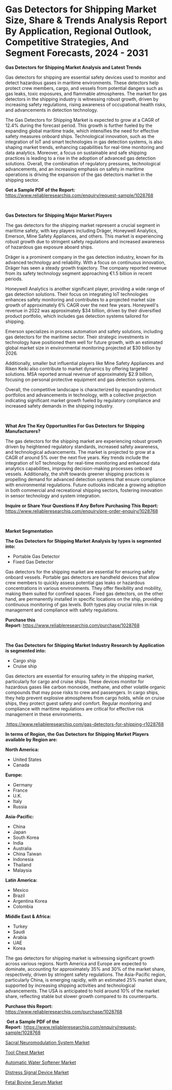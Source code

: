 <p><h1>Gas Detectors for Shipping Market Size, Share & Trends Analysis Report By Application, Regional Outlook, Competitive Strategies, And Segment Forecasts, 2024 - 2031</h1></p><p><strong>Gas Detectors for Shipping Market Analysis and Latest Trends</strong></p>
<p><p>Gas detectors for shipping are essential safety devices used to monitor and detect hazardous gases in maritime environments. These detectors help protect crew members, cargo, and vessels from potential dangers such as gas leaks, toxic exposures, and flammable atmospheres. The market for gas detectors in the shipping industry is witnessing robust growth, driven by increasing safety regulations, rising awareness of occupational health risks, and advancements in detection technology.</p><p>The Gas Detectors for Shipping Market is expected to grow at a CAGR of 12.4% during the forecast period. This growth is further fueled by the expanding global maritime trade, which intensifies the need for effective safety measures onboard ships. Technological innovation, such as the integration of IoT and smart technologies in gas detection systems, is also shaping market trends, enhancing capabilities for real-time monitoring and data analytics. Moreover, a focus on sustainable and safe shipping practices is leading to a rise in the adoption of advanced gas detection solutions. Overall, the combination of regulatory pressures, technological advancements, and an increasing emphasis on safety in maritime operations is driving the expansion of the gas detectors market in the shipping sector.</p></p>
<p><strong>Get a Sample PDF of the Report:&nbsp;</strong> <a href="https://www.reliableresearchiq.com/enquiry/request-sample/1028768">https://www.reliableresearchiq.com/enquiry/request-sample/1028768</a></p>
<p>&nbsp;</p>
<p><strong>Gas Detectors for Shipping Major Market Players</strong></p>
<p><p>The gas detectors for the shipping market represent a crucial segment in maritime safety, with key players including Dräger, Honeywell Analytics, Emerson, Mine Safety Appliances, and others. This market is experiencing robust growth due to stringent safety regulations and increased awareness of hazardous gas exposure aboard ships.</p><p>Dräger is a prominent company in the gas detection industry, known for its advanced technology and reliability. With a focus on continuous innovation, Dräger has seen a steady growth trajectory. The company reported revenue from its safety technology segment approaching €1.5 billion in recent periods.</p><p>Honeywell Analytics is another significant player, providing a wide range of gas detection solutions. Their focus on integrating IoT technologies enhances safety monitoring and contributes to a projected market size growth of approximately 6% CAGR over the next few years. Honeywell's revenue in 2022 was approximately $34 billion, driven by their diversified product portfolio, which includes gas detection systems tailored for shipping.</p><p>Emerson specializes in process automation and safety solutions, including gas detectors for the maritime sector. Their strategic investments in technology have positioned them well for future growth, with an estimated global market size in environmental monitoring projected at $30 billion by 2026.</p><p>Additionally, smaller but influential players like Mine Safety Appliances and Riken Keiki also contribute to market dynamics by offering targeted solutions. MSA reported annual revenue of approximately $2.9 billion, focusing on personal protective equipment and gas detection systems.</p><p>Overall, the competitive landscape is characterized by expanding product portfolios and advancements in technology, with a collective projection indicating significant market growth fueled by regulatory compliance and increased safety demands in the shipping industry.</p></p>
<p>&nbsp;</p>
<p><strong>What Are The Key Opportunities For Gas Detectors for Shipping Manufacturers?</strong></p>
<p><p>The gas detectors for the shipping market are experiencing robust growth driven by heightened regulatory standards, increased safety awareness, and technological advancements. The market is projected to grow at a CAGR of around 5% over the next five years. Key trends include the integration of IoT technology for real-time monitoring and enhanced data analytics capabilities, improving decision-making processes onboard vessels. Additionally, the shift towards greener shipping practices is propelling demand for advanced detection systems that ensure compliance with environmental regulations. Future outlooks indicate a growing adoption in both commercial and recreational shipping sectors, fostering innovation in sensor technology and system integration.</p></p>
<p><strong>Inquire or Share Your Questions If Any Before Purchasing This Report:</strong> <a href="https://www.reliableresearchiq.com/enquiry/pre-order-enquiry/1028768">https://www.reliableresearchiq.com/enquiry/pre-order-enquiry/1028768</a></p>
<p>&nbsp;</p>
<p><strong>Market Segmentation</strong></p>
<p><strong>The Gas Detectors for Shipping Market Analysis by types is segmented into:</strong></p>
<p><ul><li>Portable Gas Detector</li><li>Fixed Gas Detector</li></ul></p>
<p><p>Gas detectors for the shipping market are essential for ensuring safety onboard vessels. Portable gas detectors are handheld devices that allow crew members to quickly assess potential gas leaks or hazardous concentrations in various environments. They offer flexibility and mobility, making them suited for confined spaces. Fixed gas detectors, on the other hand, are permanently installed in specific locations on the ship, providing continuous monitoring of gas levels. Both types play crucial roles in risk management and compliance with safety regulations.</p></p>
<p><strong>Purchase this Report:&nbsp;</strong><a href="https://www.reliableresearchiq.com/purchase/1028768">https://www.reliableresearchiq.com/purchase/1028768</a></p>
<p>&nbsp;</p>
<p><strong>The Gas Detectors for Shipping Market Industry Research by Application is segmented into:</strong></p>
<p><ul><li>Cargo ship</li><li>Cruise ship</li></ul></p>
<p><p>Gas detectors are essential for ensuring safety in the shipping market, particularly for cargo and cruise ships. These devices monitor for hazardous gases like carbon monoxide, methane, and other volatile organic compounds that may pose risks to crew and passengers. In cargo ships, they help prevent explosive atmospheres from cargo holds, while on cruise ships, they protect guest safety and comfort. Regular monitoring and compliance with maritime regulations are critical for effective risk management in these environments.</p></p>
<p><a href="https://www.reliableresearchiq.com/gas-detectors-for-shipping-r1028768">&nbsp;https://www.reliableresearchiq.com/gas-detectors-for-shipping-r1028768</a></p>
<p><strong>In terms of Region, the Gas Detectors for Shipping Market Players available by Region are:</strong></p>
<p>
    <p> <strong> North America: </strong>
        <ul>
            <li>United States</li>
            <li>Canada</li>
        </ul>
        </p> 
    <p> <strong> Europe: </strong>
        <ul>
            <li>Germany</li>
            <li>France</li>
            <li>U.K.</li>
            <li>Italy</li>
            <li>Russia</li>
        </ul>
        </p> 
    <p> <strong> Asia-Pacific: </strong>
        <ul>
            <li>China</li>
            <li>Japan</li>
            <li>South Korea</li>
            <li>India</li>
            <li>Australia</li>
            <li>China Taiwan</li>
            <li>Indonesia</li>
            <li>Thailand</li>
            <li>Malaysia</li>
        </ul>
        </p> 
    <p> <strong> Latin America: </strong>
        <ul>
            <li>Mexico</li>
            <li>Brazil</li>
            <li>Argentina Korea</li>
            <li>Colombia</li>
        </ul>
        </p> 
    <p> <strong> Middle East & Africa: </strong>
        <ul>
            <li>Turkey</li>
            <li>Saudi</li>
            <li>Arabia</li>
            <li>UAE</li>
            <li>Korea</li>
        </ul>
    </p>
    </p>
<p><p>The gas detectors for shipping market is witnessing significant growth across various regions. North America and Europe are expected to dominate, accounting for approximately 35% and 30% of the market share, respectively, driven by stringent safety regulations. The Asia-Pacific region, particularly China, is emerging rapidly, with an estimated 25% market share, supported by increasing shipping activities and technological advancements. The USA is anticipated to hold around 10% of the market share, reflecting stable but slower growth compared to its counterparts.</p></p>
<p><strong>Purchase this Report: </strong><a href="https://www.reliableresearchiq.com/purchase/1028768">https://www.reliableresearchiq.com/purchase/1028768</a></p>
<p>&nbsp;<strong>Get a Sample PDF of the Report:&nbsp;&nbsp;</strong><a href="https://www.reliableresearchiq.com/enquiry/request-sample/1028768">https://www.reliableresearchiq.com/enquiry/request-sample/1028768</a></p>
<p><strong></strong></p>
<p><p><a href="https://www.linkedin.com/pulse/insights-sacral-neuromodulation-system-market-players-utlqe?trackingId=Wluf7cZbTkugaGLCfZfb7A%3D%3D">Sacral Neuromodulation System Market</a></p><p><a href="https://www.linkedin.com/pulse/tool-chest-market-industry-trends-forecast-period-from-2024-ocohe?trackingId=r%2Fo4Q9t9QMaJQyFIJTCZmg%3D%3D">Tool Chest Market</a></p><p><a href="https://www.linkedin.com/pulse/global-automatic-water-softener-market-trends-insights-growth-rwt1c?trackingId=K5PTBmI7Sqy4vm0U72sTQg%3D%3D">Automatic Water Softener Market</a></p><p><a href="https://www.linkedin.com/pulse/distress-signal-device-market-share-new-trends-analysis-its-zngve?trackingId=bPdndgv7T4usJ4DFuOMldg%3D%3D">Distress Signal Device Market</a></p><p><a href="https://www.linkedin.com/pulse/market-leaders-laggards-global-fetal-bovine-serum-trends-forecast-7lmvf?trackingId=xAo4NgSiTHq2GMdUKFZ%2BKQ%3D%3D">Fetal Bovine Serum Market</a></p></p>